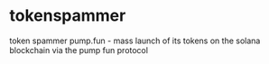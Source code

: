 # tokenspammer
token spammer pump.fun - mass launch of its tokens on the solana blockchain via the pump fun protocol

